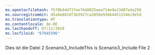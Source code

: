 ```yaml
---
ms.openlocfilehash: f570b4dd737ee7640025aee714e9e23d07eda256
ms.sourcegitcommit: d5a9a8824f3b3927ca3858e936b4451154ec9e5d
ms.translationtype: HT
ms.contentlocale: de-DE
ms.lasthandoff: 07/12/2019
ms.locfileid: "67845596"
---
```

<span data-ttu-id="ac17e-101">Dies ist die Datei 2 Scenario3_Include</span><span class="sxs-lookup"><span data-stu-id="ac17e-101">This is Scenario3_Include File 2</span></span>
